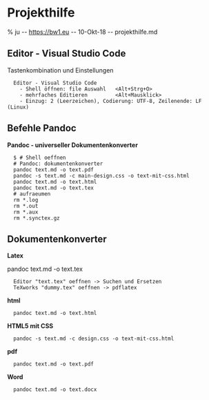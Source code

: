 # Projekthilfe

% ju -- https://bw1.eu -- 10-Okt-18  -- projekthilfe.md


## Editor - Visual Studio Code 

Tastenkombination und Einstellungen

~~~
  Editor - Visual Studio Code 
    - Shell öffnen: file Auswahl   <Alt+Strg+O>
    - mehrfaches Editieren         <Alt+Mausklick>
    - Einzug: 2 (Leerzeichen), Codierung: UTF-8, Zeilenende: LF (Linux)
~~~


## Befehle Pandoc

**Pandoc - universeller Dokumentenkonverter**

~~~
  $ # Shell oeffnen
  # Pandoc: dokumentenkonverter
  pandoc text.md -o text.pdf
  pandoc -s text.md -c main-design.css -o text-mit-css.html
  pandoc text.md -o text.html
  pandoc text.md -o text.tex
  # aufraeumen
  rm *.log
  rm *.out
  rm *.aux
  rm *.synctex.gz
~~~

## Dokumentenkonverter

**Latex**

pandoc text.md -o text.tex

~~~
  Editor "text.tex" oeffnen -> Suchen und Ersetzen
  TeXworks "dummy.tex" oeffnen -> pdflatex
~~~

**html**

~~~
  pandoc text.md -o text.html
~~~

**HTML5 mit CSS**

~~~
  pandoc -s text.md -c design.css -o text-mit-css.html
~~~

**pdf**

~~~
  pandoc text.md -o text.pdf
~~~

**Word**

~~~
  pandoc text.md -o text.docx
~~~

